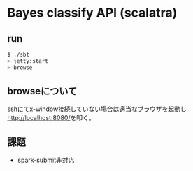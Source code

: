 # Bayes classify API (scalatra)

## run
```sh
$ ./sbt
> jetty:start
> browse
```
## browseについて
sshにてx-window接続していない場合は適当なブラウザを起動し[http://localhost:8080/](http://localhost:8080/)を叩く。

## 課題
- spark-submit非対応